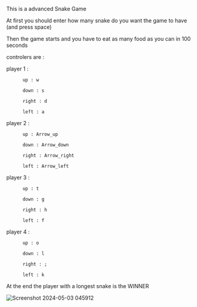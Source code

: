 This is a advanced Snake Game 

At first you should enter how many snake do you want the game to have (and press space)

Then the game starts and you have to eat as many food as you can in 100 seconds

controlers are :

player 1 :

          up : w

          down : s 
          
          right : d
          
          left : a

player 2 :

          up : Arrow_up
          
          down : Arrow_down
          
          right : Arrow_right
          
          left : Arrow_left
          
player 3 :

          up : t
          
          down : g
          
          right : h
          
          left : f

player 4 :

          up : o
          
          down : l
          
          right : ;
          
          left : k

At the end the player with a longest snake is the WINNER

![Screenshot 2024-05-03 045912](https://github.com/AlirezaSaadatmand/Mega_Snake_Game/assets/157215281/d9af29c0-c54e-48ec-8b4b-52c47fc82330)
